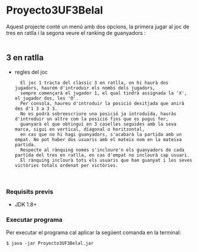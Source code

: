 # Proyecto3UF3Belal

Aquest projecte conté un menú amb dos opcions, la primera jugar al joc de tres en ratlla i la segona veure el ranking de guanyadors :<br><br>


## 3 en ratlla



- regles del joc

        El joc 1 tracta del clàssic 3 en ratlla, on hi haurà dos jugadors, haurém d'introduir els nombs dels jugadors,
        sempre començarà el jugador 1, el qual tindrà assignada la 'X', el jugador dos, les 'O'.
        Per consola, haureu d'introduir la posició desitjada que anirà des d'1 3 a 3 3.
        No es podrà sobreescriure una posició ja introduïda, hauràs d'introduir un altre com la posició fins que es pugui fer,
        guanyarà el que obtingui en 3 caselles seguides amb la seva marca, sigui en vertical, diagonal o horitzontal,
        en cas que no hi hagi guanyadors, s'acabarà la partida amb un empat. No pot haber dos usuaris amb el mateix nom en la mateixa partida.
        Respecte al rànquing només s'incloure'n els guanyadors de cada partida del tres en ratlla, en cas d'empat no inclourà cap usuari.
        El rànquing inclourà tots els usuaris que han guanyat i les seves victòries totals ordenat per victòries.
      
<br>

        
    

### Requisits previs

* JDK 1.8+

### Executar programa

Per executar el programa cal aplicar la següent comanda en la terminal: 

```
$ java -jar Proyecto3UF3Belal.jar
```

